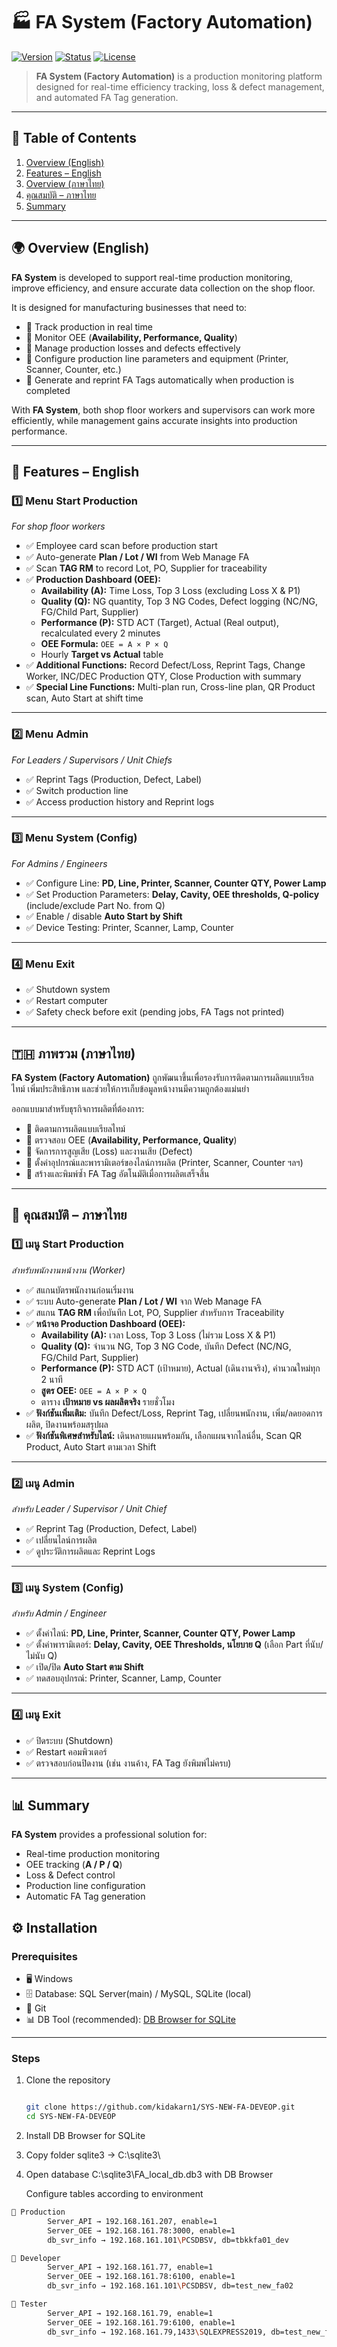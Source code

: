 # 🏭 FA System (Factory Automation)

[![Version](https://img.shields.io/badge/version-1.0.0-blue.svg)]()
[![Status](https://img.shields.io/badge/status-stable-brightgreen.svg)]()
[![License](https://img.shields.io/badge/license-proprietary-red.svg)]()

> **FA System (Factory Automation)** is a production monitoring platform designed for real-time efficiency tracking, loss & defect management, and automated FA Tag generation.

---

## 📑 Table of Contents
1. [Overview (English)](#overview-english)
2. [Features – English](#features--english)
3. [Overview (ภาษาไทย)](#ภาพรวม--ภาษาไทย)
4. [คุณสมบัติ – ภาษาไทย](#คุณสมบัติ--ภาษาไทย)
5. [Summary](#-summary)

---

## 🌍 Overview (English)

**FA System** is developed to support real-time production monitoring, improve efficiency, and ensure accurate data collection on the shop floor.  

It is designed for manufacturing businesses that need to:  
- 📌 Track production in real time  
- 📌 Monitor OEE (**Availability, Performance, Quality**)  
- 📌 Manage production losses and defects effectively  
- 📌 Configure production line parameters and equipment (Printer, Scanner, Counter, etc.)  
- 📌 Generate and reprint FA Tags automatically when production is completed  

With **FA System**, both shop floor workers and supervisors can work more efficiently, while management gains accurate insights into production performance.  

---

## 🚀 Features – English

### 1️⃣ Menu **Start Production**
_For shop floor workers_
- ✅ Employee card scan before production start  
- ✅ Auto-generate **Plan / Lot / WI** from Web Manage FA  
- ✅ Scan **TAG RM** to record Lot, PO, Supplier for traceability  
- ✅ **Production Dashboard (OEE):**
  - **Availability (A):** Time Loss, Top 3 Loss (excluding Loss X & P1)  
  - **Quality (Q):** NG quantity, Top 3 NG Codes, Defect logging (NC/NG, FG/Child Part, Supplier)  
  - **Performance (P):** STD ACT (Target), Actual (Real output), recalculated every 2 minutes  
  - **OEE Formula:** `OEE = A × P × Q`  
  - Hourly **Target vs Actual** table  
- ✅ **Additional Functions:** Record Defect/Loss, Reprint Tags, Change Worker, INC/DEC Production QTY, Close Production with summary  
- ✅ **Special Line Functions:** Multi-plan run, Cross-line plan, QR Product scan, Auto Start at shift time  

---

### 2️⃣ Menu **Admin**
_For Leaders / Supervisors / Unit Chiefs_
- ✅ Reprint Tags (Production, Defect, Label)  
- ✅ Switch production line  
- ✅ Access production history and Reprint logs  

---

### 3️⃣ Menu **System (Config)**
_For Admins / Engineers_
- ✅ Configure Line: **PD, Line, Printer, Scanner, Counter QTY, Power Lamp**  
- ✅ Set Production Parameters: **Delay, Cavity, OEE thresholds, Q-policy** (include/exclude Part No. from Q)  
- ✅ Enable / disable **Auto Start by Shift**  
- ✅ Device Testing: Printer, Scanner, Lamp, Counter  

---

### 4️⃣ Menu **Exit**
- ✅ Shutdown system  
- ✅ Restart computer  
- ✅ Safety check before exit (pending jobs, FA Tags not printed)  

---

## 🇹🇭 ภาพรวม (ภาษาไทย)

**FA System (Factory Automation)** ถูกพัฒนาขึ้นเพื่อรองรับการติดตามการผลิตแบบเรียลไทม์ เพิ่มประสิทธิภาพ และช่วยให้การเก็บข้อมูลหน้างานมีความถูกต้องแม่นยำ  

ออกแบบมาสำหรับธุรกิจการผลิตที่ต้องการ:  
- 📌 ติดตามการผลิตแบบเรียลไทม์  
- 📌 ตรวจสอบ OEE (**Availability, Performance, Quality**)  
- 📌 จัดการการสูญเสีย (Loss) และงานเสีย (Defect)  
- 📌 ตั้งค่าอุปกรณ์และพารามิเตอร์ของไลน์การผลิต (Printer, Scanner, Counter ฯลฯ)  
- 📌 สร้างและพิมพ์ซ้ำ FA Tag อัตโนมัติเมื่อการผลิตเสร็จสิ้น  

---

## 🚀 คุณสมบัติ – ภาษาไทย

### 1️⃣ เมนู **Start Production**
_สำหรับพนักงานหน้างาน (Worker)_
- ✅ สแกนบัตรพนักงานก่อนเริ่มงาน  
- ✅ ระบบ Auto-generate **Plan / Lot / WI** จาก Web Manage FA  
- ✅ สแกน **TAG RM** เพื่อบันทึก Lot, PO, Supplier สำหรับการ Traceability  
- ✅ **หน้าจอ Production Dashboard (OEE):**
  - **Availability (A):** เวลา Loss, Top 3 Loss (ไม่รวม Loss X & P1)  
  - **Quality (Q):** จำนวน NG, Top 3 NG Code, บันทึก Defect (NC/NG, FG/Child Part, Supplier)  
  - **Performance (P):** STD ACT (เป้าหมาย), Actual (เดินงานจริง), คำนวณใหม่ทุก 2 นาที  
  - **สูตร OEE:** `OEE = A × P × Q`  
  - ตาราง **เป้าหมาย vs ผลผลิตจริง** รายชั่วโมง  
- ✅ **ฟังก์ชันเพิ่มเติม:** บันทึก Defect/Loss, Reprint Tag, เปลี่ยนพนักงาน, เพิ่ม/ลดยอดการผลิต, ปิดงานพร้อมสรุปผล  
- ✅ **ฟังก์ชันพิเศษสำหรับไลน์:** เดินหลายแผนพร้อมกัน, เลือกแผนจากไลน์อื่น, Scan QR Product, Auto Start ตามเวลา Shift  

---

### 2️⃣ เมนู **Admin**
_สำหรับ Leader / Supervisor / Unit Chief_
- ✅ Reprint Tag (Production, Defect, Label)  
- ✅ เปลี่ยนไลน์การผลิต  
- ✅ ดูประวัติการผลิตและ Reprint Logs  

---

### 3️⃣ เมนู **System (Config)**
_สำหรับ Admin / Engineer_
- ✅ ตั้งค่าไลน์: **PD, Line, Printer, Scanner, Counter QTY, Power Lamp**  
- ✅ ตั้งค่าพารามิเตอร์: **Delay, Cavity, OEE Thresholds, นโยบาย Q** (เลือก Part ที่นับ/ไม่นับ Q)  
- ✅ เปิด/ปิด **Auto Start ตาม Shift**  
- ✅ ทดสอบอุปกรณ์: Printer, Scanner, Lamp, Counter  

---

### 4️⃣ เมนู **Exit**
- ✅ ปิดระบบ (Shutdown)  
- ✅ Restart คอมพิวเตอร์  
- ✅ ตรวจสอบก่อนปิดงาน (เช่น งานค้าง, FA Tag ยังพิมพ์ไม่ครบ)  

---

## 📊 Summary
**FA System** provides a professional solution for:  
- Real-time production monitoring  
- OEE tracking (**A / P / Q**)  
- Loss & Defect control  
- Production line configuration  
- Automatic FA Tag generation  



## ⚙️ Installation

### Prerequisites
- 🖥️ Windows  
- 🗄️ Database: SQL Server(main) / MySQL, SQLite (local)  
- 🔧 Git  
- 📊 DB Tool (recommended): [DB Browser for SQLite](https://sqlitebrowser.org/dl/)  

---
### Steps
1. Clone the repository
   ```bash
   
   git clone https://github.com/kidakarn1/SYS-NEW-FA-DEVEOP.git
   cd SYS-NEW-FA-DEVEOP
2. Install DB Browser for SQLite

3. Copy folder sqlite3 → C:\sqlite3\

4. Open database C:\sqlite3\FA_local_db.db3 with DB Browser
   
     Configure tables according to environment
```bash  
🔧 Production
        Server_API → 192.168.161.207, enable=1
        Server_OEE → 192.168.161.78:3000, enable=1
        db_svr_info → 192.168.161.101\PCSDBSV, db=tbkkfa01_dev

🔧 Developer
        Server_API → 192.168.161.77, enable=1
        Server_OEE → 192.168.161.78:6100, enable=1
        db_svr_info → 192.168.161.101\PCSDBSV, db=test_new_fa02

🔧 Tester
        Server_API → 192.168.161.79, enable=1
        Server_OEE → 192.168.161.79:6100, enable=1
        db_svr_info → 192.168.161.79,1433\SQLEXPRESS2019, db=test_new_fa02
